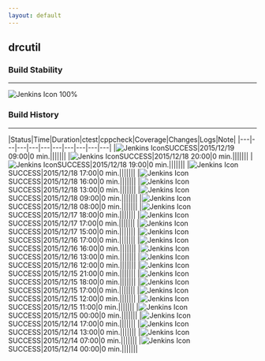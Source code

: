 ```yaml
---
layout: default
---
```

## drcutil
### Build Stability
___
![Jenkins Icon](http://jenkinshrg.github.io/images/48x48/health-80plus.png)
100%
  
### Build History
___
|Status|Time|Duration|<span class='badge'>ctest</span>|<span class='badge'>cppcheck</span>|Coverage|Changes|Logs|Note|
|---|---|---|---|---|---|---|---|---|---|
|![Jenkins Icon](http://jenkinshrg.github.io/images/24x24/blue.png)SUCCESS|2015/12/19 09:00|0 min.|||||||
|![Jenkins Icon](http://jenkinshrg.github.io/images/24x24/blue.png)SUCCESS|2015/12/18 20:00|0 min.|||||||
|![Jenkins Icon](http://jenkinshrg.github.io/images/24x24/blue.png)SUCCESS|2015/12/18 19:00|0 min.|||||||
|![Jenkins Icon](http://jenkinshrg.github.io/images/24x24/blue.png)SUCCESS|2015/12/18 17:00|0 min.|||||||
|![Jenkins Icon](http://jenkinshrg.github.io/images/24x24/blue.png)SUCCESS|2015/12/18 16:00|0 min.|||||||
|![Jenkins Icon](http://jenkinshrg.github.io/images/24x24/blue.png)SUCCESS|2015/12/18 13:00|0 min.|||||||
|![Jenkins Icon](http://jenkinshrg.github.io/images/24x24/blue.png)SUCCESS|2015/12/18 09:00|0 min.|||||||
|![Jenkins Icon](http://jenkinshrg.github.io/images/24x24/blue.png)SUCCESS|2015/12/18 08:00|0 min.|||||||
|![Jenkins Icon](http://jenkinshrg.github.io/images/24x24/blue.png)SUCCESS|2015/12/17 18:00|0 min.|||||||
|![Jenkins Icon](http://jenkinshrg.github.io/images/24x24/blue.png)SUCCESS|2015/12/17 17:00|0 min.|||||||
|![Jenkins Icon](http://jenkinshrg.github.io/images/24x24/blue.png)SUCCESS|2015/12/17 15:00|0 min.|||||||
|![Jenkins Icon](http://jenkinshrg.github.io/images/24x24/blue.png)SUCCESS|2015/12/16 17:00|0 min.|||||||
|![Jenkins Icon](http://jenkinshrg.github.io/images/24x24/blue.png)SUCCESS|2015/12/16 16:00|0 min.|||||||
|![Jenkins Icon](http://jenkinshrg.github.io/images/24x24/blue.png)SUCCESS|2015/12/16 13:00|0 min.|||||||
|![Jenkins Icon](http://jenkinshrg.github.io/images/24x24/blue.png)SUCCESS|2015/12/16 12:00|0 min.|||||||
|![Jenkins Icon](http://jenkinshrg.github.io/images/24x24/blue.png)SUCCESS|2015/12/15 21:00|0 min.|||||||
|![Jenkins Icon](http://jenkinshrg.github.io/images/24x24/blue.png)SUCCESS|2015/12/15 18:00|0 min.|||||||
|![Jenkins Icon](http://jenkinshrg.github.io/images/24x24/blue.png)SUCCESS|2015/12/15 17:00|0 min.|||||||
|![Jenkins Icon](http://jenkinshrg.github.io/images/24x24/blue.png)SUCCESS|2015/12/15 12:00|0 min.|||||||
|![Jenkins Icon](http://jenkinshrg.github.io/images/24x24/blue.png)SUCCESS|2015/12/15 11:00|0 min.|||||||
|![Jenkins Icon](http://jenkinshrg.github.io/images/24x24/blue.png)SUCCESS|2015/12/15 00:00|0 min.|||||||
|![Jenkins Icon](http://jenkinshrg.github.io/images/24x24/blue.png)SUCCESS|2015/12/14 17:00|0 min.|||||||
|![Jenkins Icon](http://jenkinshrg.github.io/images/24x24/blue.png)SUCCESS|2015/12/14 13:00|0 min.|||||||
|![Jenkins Icon](http://jenkinshrg.github.io/images/24x24/blue.png)SUCCESS|2015/12/14 07:00|0 min.|||||||
|![Jenkins Icon](http://jenkinshrg.github.io/images/24x24/blue.png)SUCCESS|2015/12/14 00:00|0 min.|||||||
